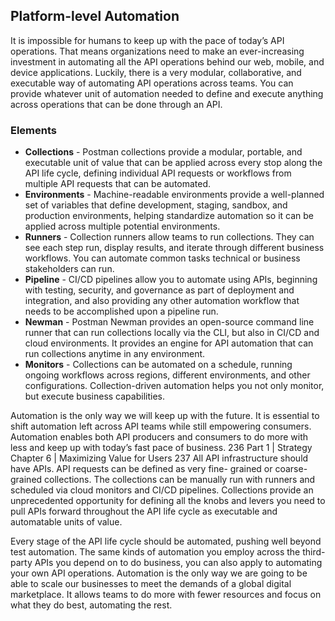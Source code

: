 ## Platform-level Automation 
It is impossible for humans to keep up with the pace of today’s API operations. That means organizations need to make an ever-increasing investment in automating all the API operations behind our web, mobile, and device applications. Luckily, there is a very modular, collaborative, and executable way of automating API operations across teams. You can provide whatever unit of automation needed to define and execute anything across operations that can be done through an API. 

### Elements 
 

- **Collections** - Postman collections provide a modular, portable, and executable unit of value that can be applied across every stop along the API life cycle, defining individual API requests or workflows from multiple API requests that can be automated. 
- **Environments** - Machine-readable environments provide a well-planned set of variables that define development, staging, sandbox, and production environments, helping standardize automation so it can be applied across multiple potential environments. 
- **Runners** - Collection runners allow teams to run collections. They can see each step run, display results, and iterate through different business workflows. You can automate common tasks technical or business stakeholders can run. 
- **Pipeline** - CI/CD pipelines allow you to automate using APIs, beginning with testing, security, and governance as part of deployment and integration, and also providing any other automation workflow that needs to be accomplished upon a pipeline run. 
- **Newman** - Postman Newman provides an open-source command line runner that can run collections locally via the CLI, but also in CI/CD and cloud environments. It provides an engine for API automation that can run collections anytime in any environment. 
- **Monitors** - Collections can be automated on a schedule, running ongoing workflows across regions, different environments, and other configurations. Collection-driven automation helps you not only monitor, but execute business capabilities. 
 
Automation is the only way we will keep up with the future. It is essential to shift automation left across API teams while still empowering consumers. Automation enables both API producers and consumers to do more with less and keep up with today’s fast pace of business.
236 Part 1 | Strategy
Chapter 6 | Maximizing Value for Users 237
All API infrastructure should have APIs. API requests can be defined as very fine- grained or coarse-grained collections. The collections can be manually run with runners and scheduled via cloud monitors and CI/CD pipelines. Collections provide an unprecedented opportunity for defining all the knobs and levers you need to pull APIs forward throughout the API life cycle as executable and automatable units of value.

Every stage of the API life cycle should be automated, pushing well beyond test automation. The same kinds of automation you employ across the third-party APIs you depend on to do business, you can also apply to automating your own API operations. Automation is the only way we are going to be able to scale our businesses to meet the demands of a global digital marketplace. It allows teams to do more with fewer resources and focus on what they do best, automating the rest. 
